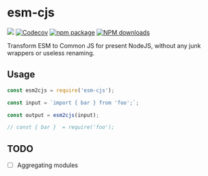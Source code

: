 # esm-cjs

[![](https://github.com/noyobo/esm-cjs/workflows/Testing/badge.svg)](https://github.com/noyobo/esm-cjs/actions?query=workflow%3ATesting) [![Codecov](https://img.shields.io/codecov/c/github/noyobo/esm-cjs/main.svg)](https://codecov.io/gh/noyobo/esm-cjs/branch/main) [![npm package](https://img.shields.io/npm/v/esm-cjs.svg)](https://www.npmjs.org/package/esm-cjs) [![NPM downloads](http://img.shields.io/npm/dm/esm-cjs.svg)](https://npmjs.org/package/esm-cjs)

Transform ESM to Common JS for present NodeJS, without any junk wrappers or useless renaming.

## Usage

```js
const esm2cjs = require('esm-cjs');

const input = `import { bar } from 'foo';`;

const output = esm2cjs(input);

// const { bar }  = require('foo');
```

## TODO

- [ ] Aggregating modules
